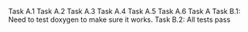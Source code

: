 Task A.1
Task A.2
Task A.3
Task A.4
Task A.5
Task A.6
Task A
Task B.1: Need to test doxygen to make sure it works.
Task B.2: All tests pass